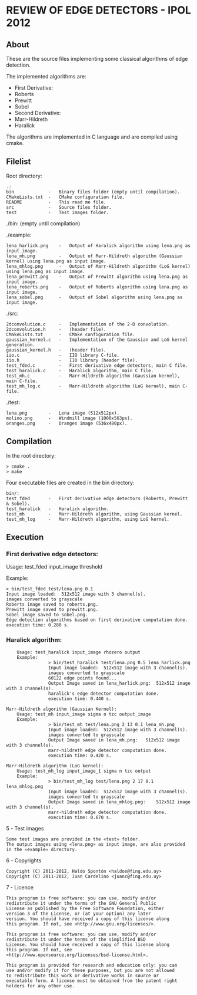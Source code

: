 REVIEW OF EDGE DETECTORS - IPOL 2012
====================================

About
-----

These are the source files implementing some classical algorithms of edge detection. 
	
The implemented algorithms are:
		
* First Derivative:
 * Roberts
 * Prewitt
 * Sobel
* Second Derivative:	
 * Marr-Hildreth
 * Haralick

The algorithms are implemented in C language and are compiled using cmake. 

Filelist
--------

Root directory:

	.:
	bin  			-	Binary files folder (empty until compilation).
	CMakeLists.txt  -	CMake configuration file.
	README  		- 	This read me file.
	src  			-	Source files folder.
	test			-	Test images folder.
	
./bin: (empty until compilation)

./example:

	lena_harlick.png	-	Output of Haralick algorithm using lena.png as input image.
	lena_mh.png			-	Output of Marr-Hildreth algorithm (Gaussian kernel) using lena.png as input image.
	lena_mhlog.png		-	Output of Marr-Hildreth algorithm (LoG kernel) using lena.png as input image.
	lena_prewitt.png	-	Output of Prewitt algorithm using lena.png as input image.
	lena_roberts.png	-	Output of Roberts algorithm using lena.png as input image.
	lena_sobel.png		-	Output of Sobel algorithm using lena.png as input image.
	
./src:

	2dconvolution.c  	-	Implementation of the 2-D convolution.
	2dconvolution.h		-	(header file).
	CMakeLists.txt		-	CMake configuration file.
	gaussian_kernel.c	-	Implementation of the Gaussian and LoG kernel generation.
	gaussian_kernel.h	-	(header file).
	iio.c				-	IIO library C-file.
	iio.h     			-	IIO library (header file).
	test_fded.c      	-	First derivative edge detectors, main C file.
	test_haralick.c		-	Haralick algorithm, main C file.
	test_mh.c   		-	Marr-Hildreth algorithm (Gaussian kernel), main C-file.
	test_mh_log.c 		-	Marr-Hildreth algorithm (LoG kernel), main C-file.
	
./test:

	lena.png  		-	Lena image (512x512px).
	molino.png  	-	Windmill image (1000x563px).
	oranges.png		-	Oranges image (536x480px).

Compilation
-----------

In the root directory:

	> cmake .
	> make

Four executable files are created in the bin directory:

	bin/:
	test_fded  		-	First derivative edge detectors (Roberts, Prewitt & Sobel).
	test_haralick  	-	Haralick algorithm.
	test_mh  		-	Marr-Hildreth algorithm, using Gaussian kernel.
	test_mh_log		-	Marr-Hildreth algorithm, using LoG kernel.


Execution
---------

### First derivative edge detectors:

Usage: test_fded input_image threshold

Example:

	> bin/test_fded test/lena.png 0.1
	Input image loaded:	 512x512 image with 3 channel(s).
	images converted to grayscale
	Roberts image saved to roberts.png.
	Prewitt image saved to prewitt.png.
	Sobel image saved to sobel.png.
	Edge detection algorithms based on first derivative computation done.
	execution time: 0.280 s.

### Haralick algorithm:

		Usage: test_haralick input_image rhozero output
		Example:
					> bin/test_haralick test/lena.png 0.5 lena_harlick.png
					Input image loaded:	 512x512 image with 3 channel(s).
					images converted to grayscale
					60122 edge points found...
					Output Image saved in lena_harlick.png:	 512x512 image with 3 channel(s).
					haralick's edge detector computation done.
					execution time: 0.440 s.

	Marr-Hildreth algorithm (Gaussian Kernel):
		Usage: test_mh input_image sigma n tzc output_image
		Example:
					> bin/test_mh test/lena.png 2 13 0.1 lena_mh.png
					Input image loaded:	 512x512 image with 3 channel(s).
					images converted to grayscale
					Output Image saved in lena_mh.png:	 512x512 image with 3 channel(s).
					marr-hildreth edge detector computation done.
					execution time: 0.420 s.

	Marr-Hildreth algorithm (LoG kernel):
		Usage: test_mh_log input_image_1 sigma n tzc output
		Example:
					> bin/test_mh_log test/lena.png 2 17 0.1 lena_mhlog.png
					Input image loaded:	 512x512 image with 3 channel(s).
					images converted to grayscale
					Output Image saved in lena_mhlog.png:	 512x512 image with 3 channel(s).
					marr-hildreth edge detector computation done.
					execution time: 0.670 s.

5 - Test images

	Some test images are provided in the «test» folder.
	The output images using «lena.png» as input image, are also provided in the «example» directory.

6 - Copyrights

	Copyright (C) 2011-2012, Haldo Spontón <haldos@fing.edu.uy>
	Copyright (C) 2011-2012, Juan Cardelino <juanc@fing.edu.uy>

7 - Licence

	This program is free software: you can use, modify and/or
	redistribute it under the terms of the GNU General Public
	License as published by the Free Software Foundation, either
	version 3 of the License, or (at your option) any later
	version. You should have received a copy of this license along
	this program. If not, see <http://www.gnu.org/licenses/>.
	
	This program is free software: you can use, modify and/or
	redistribute it under the terms of the simplified BSD
	License. You should have received a copy of this license along
	this program. If not, see
	<http://www.opensource.org/licenses/bsd-license.html>.
	
	This program is provided for research and education only: you can
	use and/or modify it for these purposes, but you are not allowed
	to redistribute this work or derivative works in source or
	executable form. A license must be obtained from the patent right
	holders for any other use.

